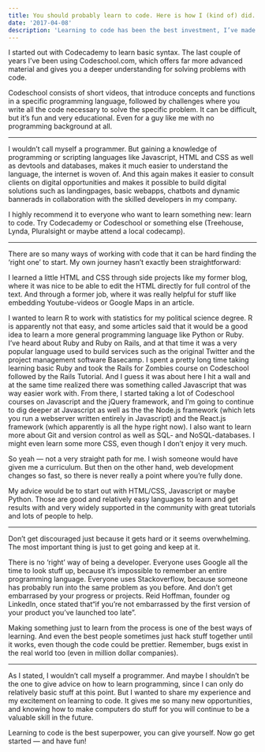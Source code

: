 ```yaml
---
title: You should probably learn to code. Here is how I (kind of) did.
date: '2017-04-08'
description: 'Learning to code has been the best investment, I’ve made in myself.'
---
```


I started out with Codecademy to learn basic syntax. The last couple of years I’ve been using Codeschool.com, which offers far more advanced material and gives you a deeper understanding for solving problems with code.

Codeschool consists of short videos, that introduce concepts and functions in a specific programming language, followed by challenges where you write all the code necessary to solve the specific problem. It can be difficult, but it’s fun and very educational. Even for a guy like me with no programming background at all.

---

I wouldn’t call myself a programmer. But gaining a knowledge of programming or scripting languages like Javascript, HTML and CSS as well as devtools and databases, makes it much easier to understand the language, the internet is woven of. And this again makes it easier to consult clients on digital opportunities and makes it possible to build digital solutions such as landingpages, basic webapps, chatbots and dynamic bannerads in collaboration with the skilled developers in my company.

I highly recommend it to everyone who want to learn something new: learn to code. Try Codecademy or Codeschool or something else (Treehouse, Lynda, Pluralsight or maybe attend a local codecamp).

---

There are so many ways of working with code that it can be hard finding the ‘right one’ to start. My own journey hasn’t exactly been straightforward:

I learned a little HTML and CSS through side projects like my former blog, where it was nice to be able to edit the HTML directly for full control of the text. And through a former job, where it was really helpful for stuff like embedding Youtube-videos or Google Maps in an article.

I wanted to learn R to work with statistics for my political science degree. R is apparently not that easy, and some articles said that it would be a good idea to learn a more general programming language like Python or Ruby. I’ve heard about Ruby and Ruby on Rails, and at that time it was a very popular language used to build services such as the original Twitter and the project management software Basecamp. I spent a pretty long time taking learning basic Ruby and took the Rails for Zombies course on Codeschool followed by the Rails Tutorial. And I guess it was about here I hit a wall and at the same time realized there was something called Javascript that was way easier work with. From there, I started taking a lot of Codeschool courses on Javascript and the jQuery framework, and I’m going to continue to dig deeper at Javascript as well as the the Node.js framework (which lets you run a webserver written entirely in Javascript) and the React.js framework (which apparently is all the hype right now). I also want to learn more about Git and version control as well as SQL- and NoSQL-databases. I might even learn some more CSS, even though I don’t enjoy it very much.

So yeah — not a very straight path for me. I wish someone would have given me a curriculum. But then on the other hand, web development changes so fast, so there is never really a point where you’re fully done.

My advice would be to start out with HTML/CSS, Javascript or maybe Python. Those are good and relatively easy languages to learn and get results with and very widely supported in the community with great tutorials and lots of people to help.

---

Don’t get discouraged just because it gets hard or it seems overwhelming. The most important thing is just to get going and keep at it.

There is no ‘right’ way of being a developer. Everyone uses Google all the time to look stuff up, because it’s impossible to remember an entire programming language. Everyone uses Stackoverflow, because someone has probably run into the same problem as you before. And don’t get embarrased by your progress or projects. Reid Hoffman, founder og LinkedIn, once stated that“if you’re not embarrassed by the first version of your product you’ve launched too late”.

Making something just to learn from the process is one of the best ways of learning. And even the best people sometimes just hack stuff together until it works, even though the code could be prettier. Remember, bugs exist in the real world too (even in million dollar companies).

---

As I stated, I wouldn’t call myself a programmer. And maybe I shouldn’t be the one to give advice on how to learn programming, since I can only do relatively basic stuff at this point. But I wanted to share my experience and my excitement on learning to code. It gives me so many new opportunities, and knowing how to make computers do stuff for you will continue to be a valuable skill in the future.

Learning to code is the best superpower, you can give yourself. Now go get started — and have fun!
